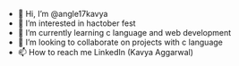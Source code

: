 - 👋 Hi, I’m @angle17kavya
- 👀 I’m interested in hactober fest
- 🌱 I’m currently learning c language and web development
- 💞️ I’m looking to collaborate on projects with c language
- 📫 How to reach me LinkedIn (Kavya Aggarwal)

<!---
angle17kavya/angle17kavya is a ✨ special ✨ repository because its `README.md` (this file) appears on your GitHub profile.
You can click the Preview link to take a look at your changes.
--->
